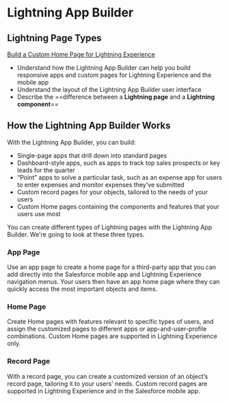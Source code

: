 # Lightning App Builder
## Lightning Page Types

[Build a Custom Home Page for Lightning Experience](https://trailhead.salesforce.com/content/learn/modules/lightning_app_builder/lightning_app_builder_homepage)


- Understand how the Lightning App Builder can help you build responsive apps and custom pages for Lightning Experience and the mobile app
- Understand the layout of the Lightning App Builder user interface
- Describe the ==difference between a **Lightning page** and a **Lightning component**==

## How the Lightning App Builder Works
With the Lightning App Builder, you can build:

- Single-page apps that drill down into standard pages
- Dashboard-style apps, such as apps to track top sales prospects or key leads for the quarter
- “Point” apps to solve a particular task, such as an expense app for users to enter expenses and monitor expenses they’ve submitted
- Custom record pages for your objects, tailored to the needs of your users
- Custom Home pages containing the components and features that your users use most

You can create different types of Lightning pages with the Lightning App Builder. We're going to look at these three types.


### App Page
Use an app page to create a home page for a third-party app that you can add directly into the Salesforce mobile app and Lightning Experience navigation menus. Your users then have an app home page where they can quickly access the most important objects and items.

### Home Page
Create Home pages with features relevant to specific types of users, and assign the customized pages to different apps or app-and-user-profile combinations. Custom Home pages are supported in Lightning Experience only.

### Record Page
With a record page, you can create a customized version of an object’s record page, tailoring it to your users’ needs. Custom record pages are supported in Lightning Experience and in the Salesforce mobile app. 

